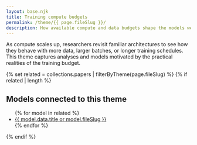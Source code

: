 ```yaml
---
layout: base.njk
title: Training compute budgets
permalink: /theme/{{ page.fileSlug }}/
description: How available compute and data budgets shape the models we build.
---
```


As compute scales up, researchers revisit familiar architectures to see how they behave with more data, larger batches, or longer training schedules. This theme captures analyses and models motivated by the practical realities of the training budget.

{% set related = collections.papers | filterByTheme(page.fileSlug) %}
{% if related | length %}
## Models connected to this theme
<ul class="link-list">
  {% for model in related %}
  <li><a href="{{ model.url }}">{{ model.data.title or model.fileSlug }}</a></li>
  {% endfor %}
</ul>
{% endif %}
